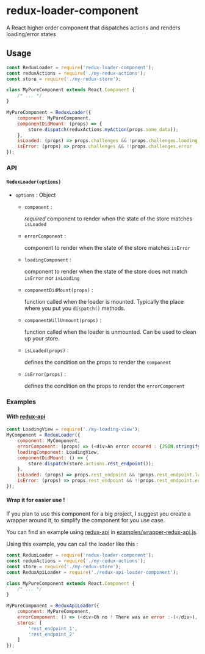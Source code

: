 # redux-loader-component

A React higher order component that dispatches actions and renders loading/error states

## Usage
```javascript
const ReduxLoader = require('redux-loader-component');
const reduxActions = require('./my-redux-actions');
const store = require('./my-redux-store');

class MyPureComponent extends React.Component {
    /* ... */
}

MyPureComponent = ReduxLoader({
    component: MyPureComponent,
    componentDidMount: (props) => {
        store.dispatch(reduxActions.myAction(props.some_data));
    },
    isLoaded: (props) => props.challenges && !props.challenges.loading && !!props.challenges.sync,
    isError: (props) => props.challenges && !!props.challenges.error
});
```

### API

#### `ReduxLoader(options)`
- `options` : Object
  - `component` : 
  
    *required* component to render when the state of the store matches `isLoaded`
    
  - `errorComponent` : 
  
    component to render when the state of the store matches `isError`
    
  - `loadingComponent` : 
  
    component to render when the state of the store does not match `isError` nor `isLoading`
    
  - `componentDidMount(props)` : 
  
    function called when the loader is mounted. Typically the place where you put you `dispatch()` methods.
    
  - `componentWillUnmount(props)` : 
  
    function called when the loader is unmounted. Can be used to clean up your store.
    
  - `isLoaded(props)` : 
  
    defines the condition on the props to render the `component`
    
  - `isError(props)` : 
  
    defines the condition on the props to render the `errorComponent`
    
    
### Examples

#### With [redux-api](https://www.npmjs.com/package/redux-api)
```javascript
const LoadingView = require('./my-loading-view');
MyComponent = ReduxLoader({
    component: MyComponent,
    errorComponent: (props) => (<div>An error occured : {JSON.stringify(props.rest_endpoint.error)}</div>),
    loadingComponent: LoadingView,
    componentDidMount: () => {
        store.dispatch(store.actions.rest_endpoint());
    },
    isLoaded: (props) => props.rest_endpoint && !props.rest_endpoint.loading && !!props.rest_endpoint.sync,
    isError: (props) => props.rest_endpoint && !!props.rest_endpoint.error
});
```

#### Wrap it for easier use !
If you plan to use this component for a big project, I suggest you create a wrapper around it, 
to simplify the component for you use case. 

You can find an example using [redux-api](https://www.npmjs.com/package/redux-api) in [examples/wrapper-redux-api.js](examples/wrapper-redux-api.js).

Using this example, you can call the loader like this :
```javascript
const ReduxLoader = require('redux-loader-component');
const reduxActions = require('./my-redux-actions');
const store = require('./my-redux-store');
const ReduxApiLoader = require('./redux-api-loader-component');

class MyPureComponent extends React.Component {
    /* ... */
}

MyPureComponent = ReduxApiLoader({
    component: MyPureComponent,
    errorComponent: () => (<div>Oh no ! There was an error :-(</div>),
    stores: [ 
        'rest_endpoint_1',  
        'rest_endpoint_2'
    ]
});
```